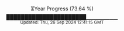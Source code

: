 <p align="center">
⏳Year Progress (73.64 %) <br>
██████████████████████▁▁▁▁▁▁▁▁ <br>
<sub>Updated: Thu, 26 Sep 2024 12:41:15 GMT</sub>
</p>

